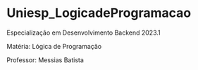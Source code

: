 # Uniesp_LogicadeProgramacao

Especialização em Desenvolvimento Backend 2023.1

Matéria: Lógica de Programação

Professor: Messias Batista

